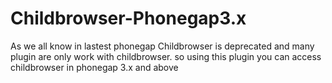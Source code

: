 Childbrowser-Phonegap3.x
========================

As we all know in lastest phonegap Childbrowser is deprecated and many plugin are only work with childbrowser. so using this plugin you can access childbrowser in phonegap 3.x and above
